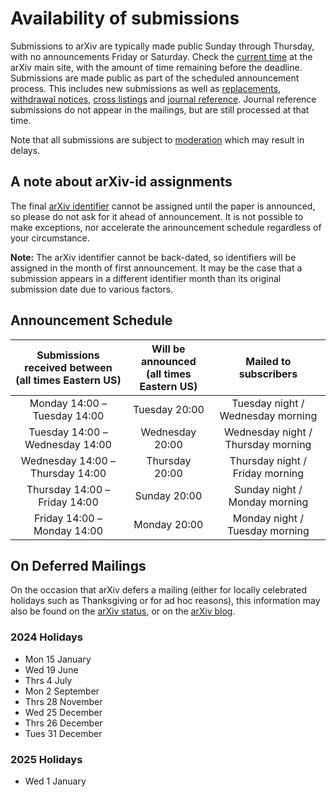 # Availability of submissions

Submissions to arXiv are typically made public Sunday through
Thursday, with no announcements Friday or Saturday. Check the [current
time](https://arxiv.org/localtime) at the arXiv main site, with the
amount of time remaining before the deadline. Submissions are made public as part of the scheduled announcement process. This includes new submissions as well as [replacements](replace.md), [withdrawal notices](withdraw.md), [cross listings](cross.md) and [journal reference](jref.md). Journal reference submissions do not appear in the mailings, but are still processed at that time. 

Note that all submissions are subject to [moderation](moderation/index.md) which may result in delays.

<a name="id-before"></a>
## A note about arXiv-id assignments

The final [arXiv identifier](arxiv_identifier.md) cannot be assigned until the paper is announced, so please do not ask for it ahead of announcement. It is not possible to make exceptions, nor accelerate the announcement schedule regardless of your circumstance. 

**Note:** The arXiv identifier cannot be back-dated, so identifiers will be assigned in the month of first announcement. It may be the case that a submission appears in a different identifier month than its original submission date due to various factors.

## Announcement Schedule

| Submissions received between<br />(all times Eastern US) | Will be announced<br />(all times Eastern US) | Mailed to subscribers |
|:---:|:---:|:---:|
| Monday 14:00 &ndash; Tuesday 14:00 | Tuesday 20:00 | Tuesday night / Wednesday morning |
| Tuesday 14:00 &ndash; Wednesday 14:00 | Wednesday 20:00 | Wednesday night / Thursday morning | 
| Wednesday 14:00 &ndash; Thursday 14:00 | Thursday 20:00 | Thursday night / Friday morning |
| Thursday 14:00 &ndash; Friday 14:00 | Sunday 20:00 | Sunday night / Monday morning |
| Friday 14:00 &ndash; Monday 14:00 | Monday 20:00 | Monday night / Tuesday morning |

<a name="holiday"></a>
## On Deferred Mailings

On the occasion that arXiv defers a mailing (either for locally celebrated holidays such as Thanksgiving or for ad hoc reasons), this information may also be found on the [arXiv status](https://status.arxiv.org), or on the [arXiv blog](https://blog.arxiv.org).  

### 2024 Holidays 
- Mon 15 January
- Wed 19 June
- Thrs 4 July
- Mon 2 September
- Thrs 28 November
- Wed 25 December
- Thrs 26 December
- Tues 31 December

### 2025 Holidays 
- Wed 1 January
